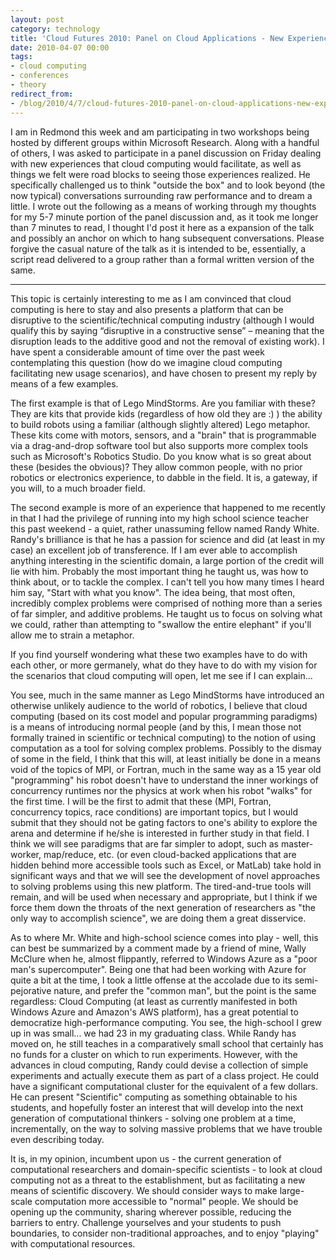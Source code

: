```yaml
---
layout: post
category: technology
title: 'Cloud Futures 2010: Panel on Cloud Applications - New Experiences and Expectations'
date: 2010-04-07 00:00
tags:
- cloud computing
- conferences
- theory
redirect_from:
- /blog/2010/4/7/cloud-futures-2010-panel-on-cloud-applications-new-experienc.html
---
```

I am in Redmond this week and am participating in two workshops being hosted by different groups within Microsoft Research. Along with a handful of others, I was asked to participate in a panel discussion on Friday dealing with new experiences that cloud computing would facilitate, as well as things we felt were road blocks to seeing those experiences realized. He specifically challenged us to think "outside the box" and to look beyond (the now typical) conversations surrounding raw performance and to dream a little. I wrote out the following as a means of working through my thoughts for my 5-7 minute portion of the panel discussion and, as it took me longer than 7 minutes to read, I thought I'd post it here as a expansion of the talk and possibly an anchor on which to hang subsequent conversations. Please forgive the casual nature of the talk as it is intended to be, essentially, a script read delivered to a group rather than a formal written version of the same.

---

This topic is certainly interesting to me as I am convinced that cloud computing is here to stay and also presents a platform that can be disruptive to the scientific/technical computing industry (although I would qualify this by saying “disruptive in a constructive sense” – meaning that the disruption leads to the additive good and not the removal of existing work). I have spent a considerable amount of time over the past week contemplating this question (how do we imagine cloud computing facilitating new usage scenarios), and have chosen to present my reply by means of a few examples.

The first example is that of Lego MindStorms. Are you familiar with these? They are kits that provide kids (regardless of how old they are :) ) the ability to build robots using a familiar (although slightly altered) Lego metaphor. These kits come with motors, sensors, and a "brain" that is programmable via a drag-and-drop software tool but also supports more complex tools such as Microsoft's Robotics Studio. Do you know what is so great about these (besides the obvious)? They allow common people, with no prior robotics or electronics experience, to dabble in the field. It is, a gateway, if you will, to a much broader field.

The second example is more of an experience that happened to me recently in that I had the privilege of running into my high school science teacher this past weekend - a quiet, rather unassuming fellow named Randy White. Randy's brilliance is that he has a passion for science and did (at least in my case) an excellent job of transference. If I am ever able to accomplish anything interesting in the scientific domain, a large portion of the credit will lie with him. Probably the most important thing he taught us, was how to think about, or to tackle the complex. I can't tell you how many times I heard him say, "Start with what you know". The idea being, that most often, incredibly complex problems were comprised of nothing more than a series of far simpler, and additive problems. He taught us to focus on solving what we could, rather than attempting to "swallow the entire elephant" if you'll allow me to strain a metaphor.

If you find yourself wondering what these two examples have to do with each other, or more germanely, what do they have to do with my vision for the scenarios that cloud computing will open, let me see if I can explain...

You see, much in the same manner as Lego MindStorms have introduced an otherwise unlikely audience to the world of robotics, I believe that cloud computing (based on its cost model and popular programming paradigms) is a means of introducing normal people (and by this, I mean those not formally trained in scientific or technical computing) to the notion of using computation as a tool for solving complex problems. Possibly to the dismay of some in the field, I think that this will, at least initially be done in a means void of the topics of MPI, or Fortran, much in the same way as a 15 year old "programming" his robot doesn't have to understand the inner workings of concurrency runtimes nor the physics at work when his robot "walks" for the first time. I will be the first to admit that these (MPI, Fortran, concurrency topics, race conditions) are important topics, but I would submit that they should not be gating factors to one's ability to explore the arena and determine if he/she is interested in further study in that field. I think we will see paradigms that are far simpler to adopt, such as master-worker, map/reduce, etc. (or even cloud-backed applications that are hidden behind more accessible tools such as Excel, or MatLab) take hold in significant ways and that we will see the development of novel approaches to solving problems using this new platform. The tired-and-true tools will remain, and will be used when necessary and appropriate, but I think if we force them down the throats of the next generation of researchers as "the only way to accomplish science", we are doing them a great
disservice.

As to where Mr. White and high-school science comes into play - well, this can best be summarized by a comment made by a friend of mine, Wally McClure when he, almost flippantly, referred to Windows Azure as a "poor man's supercomputer". Being one that had been working with Azure for quite a bit at the time, I took a little offense at the accolade due to its semi-pejorative nature, and prefer the "common man", but the point is the same regardless: Cloud Computing (at least as currently manifested in both Windows Azure and Amazon's AWS platform), has a great potential to democratize high-performance computing. You see, the high-school I grew up in was small... we had 23 in my graduating class. While Randy has moved on, he still teaches in a comparatively small school that certainly has no funds for a cluster on which to run experiments. However, with the advances in cloud computing, Randy could devise a collection of simple experiments and actually execute them as part of a class project. He could have a significant computational cluster for the equivalent of a few dollars. He can present "Scientific" computing as something obtainable to his students, and hopefully foster an interest that will develop into the next generation of computational thinkers - solving one problem at a time, incrementally, on the way to solving massive problems that we have trouble even describing today.

It is, in my opinion, incumbent upon us - the current generation of computational researchers and domain-specific scientists - to look at cloud computing not as a threat to the establishment, but as facilitating a new means of scientific discovery. We should consider ways to make large-scale computation more accessible to "normal" people. We should be opening up the community, sharing wherever possible, reducing the barriers to entry. Challenge yourselves and your students to push boundaries, to consider non-traditional approaches, and to enjoy "playing" with computational resources.
